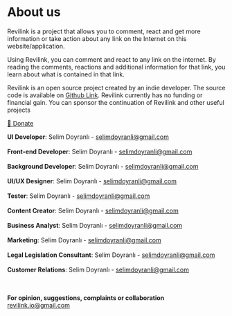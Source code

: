 # About us

Revilink is a project that allows you to comment, react and get more information or take action about any link on the Internet on this website/application.

Using Revilink, you can comment and react to any link on the internet. By reading the comments, reactions and additional information for that link, you learn about what is contained in that link.

Revilink is an open source project created by an indie developer. The source code is available on [Github Link](https://github.com/selimdoyranli/revilink). Revilink currently has no funding or financial gain. You can sponsor the continuation of Revilink and other useful projects

[💖 Donate](https://www.buymeacoffee.com/selimdoyranli)

**UI Developer**: Selim Doyranlı - selimdoyranli@gmail.com
<br>
<br>
**Front-end Developer**: Selim Doyranlı - selimdoyranli@gmail.com
<br>
<br>
**Background Developer**: Selim Doyranlı - selimdoyranli@gmail.com
<br>
<br>
**UI/UX Designer**: Selim Doyranlı - selimdoyranli@gmail.com
<br>
<br>
**Tester**: Selim Doyranlı - selimdoyranli@gmail.com
<br>
<br>
**Content Creator**: Selim Doyranlı - selimdoyranli@gmail.com
<br>
<br>
**Business Analyst**: Selim Doyranlı - selimdoyranli@gmail.com
<br>
<br>
**Marketing**: Selim Doyranlı - selimdoyranli@gmail.com
<br>
<br>
**Legal Legislation Consultant**: Selim Doyranlı - selimdoyranli@gmail.com
<br>
<br>
**Customer Relations**: Selim Doyranlı - selimdoyranli@gmail.com
<br>
<br>
<br>

**For opinion, suggestions, complaints or collaboration**
revilink.io@gmail.com
